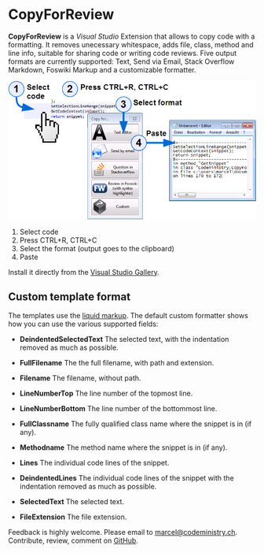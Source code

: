 # CopyForReview
**CopyForReview** is a _Visual Studio_ Extension that allows to copy code with a formatting. It removes unecessary whitespace, adds file, class, method and line info, suitable for sharing code or writing code reviews. Five output formats are currently supported: Text, Send via Email, Stack Overflow Markdown, Foswiki Markup and a customizable formatter.

![How to use it](https://raw.githubusercontent.com/suterma/CopyForReview/master/Doc/HowToUse/Visual%20Funtioning%20Overview%20Landscape.png)

1. Select code
2. Press CTRL+R, CTRL+C
3. Select the format (output goes to the clipboard)
4. Paste

Install it directly from the [Visual Studio Gallery](https://visualstudiogallery.msdn.microsoft.com/5d17a777-0964-47e3-a6e5-3eed5b31ea93).

## Custom template format
The templates use the [liquid markup](http://liquidmarkup.org/). The default custom formatter shows how you can use the various supported fields:
- **DeindentedSelectedText**
The selected text, with the indentation removed as much as possible.

- **FullFilename**
The the full filename, with path and extension.

- **Filename**
The filename, without path.

- **LineNumberTop**
The line number of the topmost line.

- **LineNumberBottom**
The line number of the bottommost line.

- **FullClassname**
The fully qualified class name where the snippet is in (if any).

- **Methodname**
The method name where the snippet is in (if any).

- **Lines**
The individual code lines of the snippet.

- **DeindentedLines**
The individual code lines of the snippet with the indentation removed as much as possible.

- **SelectedText**
The selected text.

- **FileExtension**
The file extension.

Feedback is highly welcome. Please email to marcel@codeministry.ch. Contribute, review, comment on [GitHub](https://github.com/suterma/CopyForReview).
